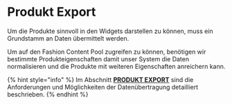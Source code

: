 # Produkt Export

Um die Produkte sinnvoll in den Widgets darstellen zu können, muss ein Grundstamm an Daten übermittelt werden.

Um auf den Fashion Content Pool zugreifen zu können, benötigen wir bestimmte Produkteigenschaften damit unser System die Daten normalisieren und die Produkte mit weiteren Eigenschaften anreichern kann.

{% hint style="info" %}
Im Abschnitt [**PRODUKT EXPORT**](../produktdaten-uebermitteln/daten-uebertragung.md) sind die Anforderungen und Möglichkeiten der Datenübertragung detailliert beschrieben.
{% endhint %}





